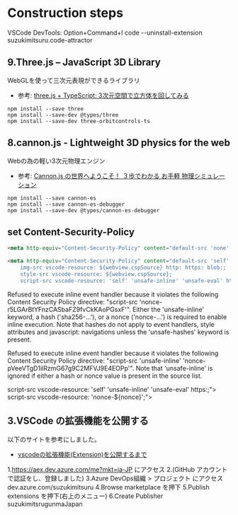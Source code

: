 # Construction steps

VSCode DevTools: Option+Command+I
code --uninstall-extension suzukimitsuru.code-attractor

## 9.Three.js – JavaScript 3D Library

WebGLを使って三次元表現ができるライブラリ

- 参考: [three.js + TypeScript: 3次元空間で立方体を回してみる](https://qiita.com/FumioNonaka/items/dab4b854a1e3b541594c)

``` shell
npm install --save three
npm install --save-dev @types/three
npm install --save-dev three-orbitcontrols-ts
```

## 8.cannon.js - Lightweight 3D physics for the web

Webの為の軽い3次元物理エンジン

- 参考: [Cannon.js の世界へようこそ！ ３歩でわかる お手軽 物理シミュレーション](https://qiita.com/dsudo/items/66f41ef514344afeec4e)

``` shell
npm install --save cannon-es
npm install --save cannon-es-debugger
npm install --save-dev @types/cannon-es-debugger
```

## set Content-Security-Policy

``` html
<meta http-equiv="Content-Security-Policy" content="default-src 'none'; img-src ${webview.cspSource} http: https: blob:; style-src ${webview.cspSource}; script-src 'nonce-${nonce}';">
```

``` html
<meta http-equiv="Content-Security-Policy" content="default-src 'self'; 
    img-src vscode-resource: ${webview.cspSource} http: https: blob:; 
    style-src vscode-resource: ${webview.cspSource}; 
    script-src vscode-resource: 'self' 'unsafe-inline' 'unsafe-eval' https:;">
```

Refused to execute inline event handler because it violates the following Content Security Policy directive: "script-src 'nonce-r5LGArBtYFnzCASbaFZ9fvCkKAoPGsxF'". 
Either the 'unsafe-inline' keyword, a hash ('sha256-...'), or a nonce ('nonce-...') is required to enable inline execution. 
Note that hashes do not apply to event handlers, style attributes and javascript: navigations unless the 'unsafe-hashes' keyword is present.

Refused to execute inline event handler because it violates the following Content Security Policy directive: "script-src 'unsafe-inline' 'nonce-pVeeVTgD1ilRzmG67g9C2MFVJ9E4EOPp'". 
Note that 'unsafe-inline' is ignored if either a hash or nonce value is present in the source list.

script-src vscode-resource: 'self' 'unsafe-inline' 'unsafe-eval' https:;">
script-src vscode-resource: 'nonce-${nonce}';">

## 3.VSCode の拡張機能を公開する

以下のサイトを参考にしました。

- [vscodeの拡張機能(Extension)を公開するまで](https://qiita.com/tkts_knr/items/92a15a9fe7475418b333)


1.https://aex.dev.azure.com/me?mkt=ja-JP にアクセス
2.(GitHub アカウントで認証をし、登録しました)
3.Azure DevOps組織 > プロジェクト にアクセス
    dev.azure.com/suzukimitsuru
4.Browse marketplace を押下
5.Publish extensions を押下(右上のメニュー)
6.Create Publisher
    suzukimitsrugunmaJapan